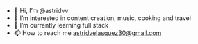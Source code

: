 - 👋 Hi, I’m @astridvv
- 👀 I’m interested in content creation, music, cooking and travel
- 🌱 I’m currently learning full stack
- 📫 How to reach me astridvelasquez30@gmail.com

<!---
astridvv/astridvv is a ✨ special ✨ repository because its `README.md` (this file) appears on your GitHub profile.
You can click the Preview link to take a look at your changes.
--->
